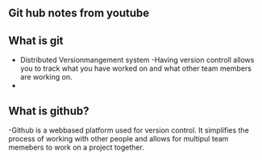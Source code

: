 ## Git hub notes from youtube

## What is git
- Distributed Versionmangement system
-Having version controll allows you to track what you have worked on and what other team members are working on.
-
## What is github?
-Github is a webbased platform used for version control. It simplifies the process of working with other people and allows for multipul team memebers to work on a project together.
